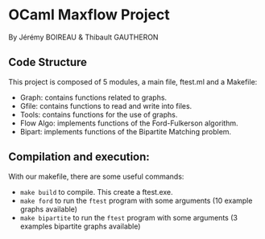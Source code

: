 # OCaml Maxflow Project
By Jérémy BOIREAU & Thibault GAUTHERON

## Code Structure
This project is composed of 5 modules, a main file, ftest.ml and a Makefile:
 - Graph: contains functions related to graphs.
 - Gfile: contains functions to read and write into files.
 - Tools: contains functions for the use of graphs.
 - Flow Algo: implements functions of the Ford-Fulkerson algorithm.
 - Bipart: implements functions of the Bipartite Matching problem.


## Compilation and execution:
With our makefile, there are some useful commands:
 - `make build` to compile. This create a ftest.exe.
 - `make ford` to run the `ftest` program with some arguments (10 example graphs available)
 - `make bipartite` to run the `ftest` program with some arguments (3 examples bipartite graphs available)